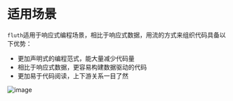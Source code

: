 # 适用场景

`fluth`适用于响应式编程场景，相比于响应式数据，用流的方式来组织代码具备以下优势：

- 更加声明式的编程范式，能大量减少代码量
- 相比于响应式数据，更容易构建数据驱动的代码
- 更加易于代码阅读，上下游关系一目了然

![image](/structure.drawio.png)
